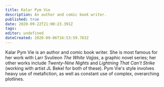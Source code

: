 ```yaml
---
title: Kalar Pym Vie
description: An author and comic book writer.
published: true
date: 2020-09-22T21:00:23.391Z
tags: 
editor: undefined
dateCreated: 2020-09-06T16:53:59.763Z
---
```


Kalar Pym Vie is an author and comic book writer. She is most famous for her work with Larr Svulieon *The White Vajjas*, a graphic novel series; her other works include *Twenty-Nine Nights* and *Lightning That Can't Strike* (working with artist JL Bekel for both of these). Pym Vie's style involves heavy use of metafiction, as well as constant use of complex, overarching plotlines.